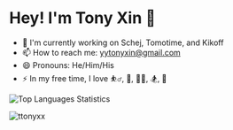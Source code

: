 # Hey! I'm **Tony Xin** 👋

- 🔭 I'm currently working on Schej, Tomotime, and Kikoff
- 📫 How to reach me: yytonyxin@gmail.com
- 😄 Pronouns: He/Him/His
- ⚡ In my free time, I love ⛹️‍♂️, 🧗, 👨‍💻, 🏂, 🐐

<!--![ttonyxx's GitHub stats](https://github-readme-stats.vercel.app/api?username=ttonyxx&show_icons=true&theme=dark&count_private=true)-->

![Top Languages Statistics](https://github-readme-stats.vercel.app/api/top-langs/?username=ttonyxx&theme=dark) 

<img src="https://komarev.com/ghpvc/?username=ttonyxx" alt="ttonyxx" /> </p>

<!--
**TtonyxX/TtonyxX** is a ✨ _special_ ✨ repository because its `README.md` (this file) appears on your GitHub profile.

Here are some ideas to get you started:

- 🔭 I’m currently working on ...
- 🌱 I’m currently learning ...
- 👯 I’m looking to collaborate on ...
- 🤔 I’m looking for help with ...
- 💬 Ask me about ...
- 📫 How to reach me: ...
- 😄 Pronouns: ...
- ⚡ Fun fact: ...
-->
